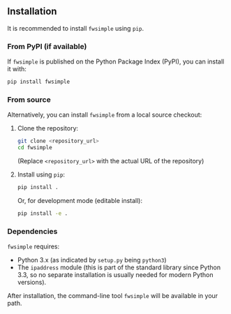 ## Installation

It is recommended to install `fwsimple` using `pip`.

### From PyPI (if available)

If `fwsimple` is published on the Python Package Index (PyPI), you can install it with:

```bash
pip install fwsimple
```

### From source

Alternatively, you can install `fwsimple` from a local source checkout:

1.  Clone the repository:
    ```bash
    git clone <repository_url>
    cd fwsimple
    ```
    (Replace `<repository_url>` with the actual URL of the repository)

2.  Install using `pip`:
    ```bash
    pip install .
    ```
    Or, for development mode (editable install):
    ```bash
    pip install -e .
    ```

### Dependencies

`fwsimple` requires:
- Python 3.x (as indicated by `setup.py` being `python3`)
- The `ipaddress` module (this is part of the standard library since Python 3.3, so no separate installation is usually needed for modern Python versions).

After installation, the command-line tool `fwsimple` will be available in your path.

